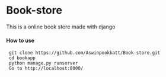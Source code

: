 # Book-store
 This is a online book store made with django
#### How to use
     git clone https://github.com/Aswinpookkatt/Book-store.git
     cd bookapp
     python manage.py runserver
     Go to http://localhost:8000/

